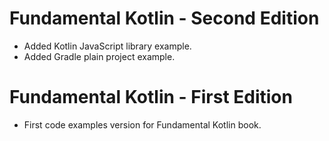 # Fundamental Kotlin - Second Edition

- Added Kotlin JavaScript library example.
- Added Gradle plain project example.

# Fundamental Kotlin - First Edition

- First code examples version for Fundamental Kotlin book.  

